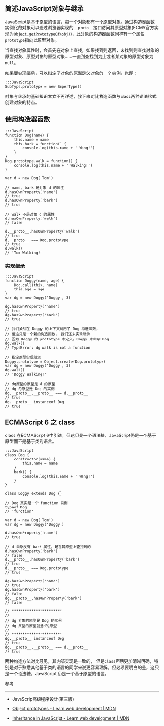 ## 简述JavaScript对象与继承

JavaScript是基于原型的语言，每一个对象都有一个原型对象。通过构造器函数实例化的对象可以通过浏览器实现的`__proto__`接口访问其原型对象(ECMA官方实现为[`Object.getPrototypeOf(obj)`](http://www.ecma-international.org/ecma-262/6.0/#sec-object.getprototypeof))，此对象的构造器函数同样有一个属性
`prototype`指向此原型对象。

当查找对象属性时，会首先在对象上查找，如果找到则返回，未找到则查找对象的原型对象、原型对象的原型对象……一直到查找到为止或者某对象的原型对象为`null`。

如果要实现继承，可以指定子对象的原型是父对象的一个实例，也即：

    :::JavaScript
    SubType.prototype = new SuperType()

对象与继承的基础知识本文不再详述，接下来对比构造函数与class两种语法格式创建对象的特点。

## 使用构造器函数

    :::JavaScript
    function Dog(name) {
        this.name = name
        this.bark = function() {
            console.log(this.name + ' Wang!')
        }
    }
    Dog.prototype.walk = function() {
        console.log(this.name + ' Walking!')
    }

    var d = new Dog('Tom')

    // name, bark 是对象 d 的属性
    d.hasOwnProperty('name')
    // true
    d.hasOwnProperty('bark')
    // true

    // walk 不是对象 d 的属性
    d.hasOwnProperty('walk')
    // false

    d.__proto__.hasOwnProperty('walk')
    // true
    d.__proto__ === Dog.prototype
    // true
    d.walk()
    // 'Tom Walking!'

### 实现继承

    :::JavaScript
    function Doggy(name, age) {
        Dog.call(this, name)
        this.age = age
    }
    var dg = new Doggy('Doggy', 3)

    dg.hasOwnProperty('name')
    // true
    dg.hasOwnProperty('bark')
    // true

    // 我们虽然在 Doggy 的上下文调用了 Dog 构造函数，
    // 但这只是一个新的构造函数， 我们还未实现继承
    // 因为 Doggy 的 prototype 未定义，Doggy 未继承 Dog
    dg.walk()
    // TypeError: dg.walk is not a function

    // 指定原型实现继承
    Doggy.prototype = Object.create(Dog.prototype)
    var dg = new Doggy('Doggy', 3)
    dg.walk()
    // 'Doggy Walking!'

    // dg原型的原型是 d 的原型
    // dg 的原型是 Dog 的实例
    dg.__proto__.__proto__ === d.__proto__
    // true
    dg.__proto__ instanceof Dog
    // true

## ECMAScript 6 之 class

class 在ECMAScript 6中引进，但这只是一个语法糖，JavaScript仍是一个基于原型而不是基于类的语言。

    :::JavaScript
    class Dog {
        constructor(name) {
            this.name = name
        }
        bark() {
            console.log(this.name + ' Wang!')
        }
    }

    class Doggy extends Dog {}

    // Dog 其实是一个 function 实例
    typeof Dog
    // 'function'

    var d = new Dog('Tom')
    var dg = new Doggy('Doggy')

    d.hasOwnProperty('name')
    // true

    // d 自身没有 bark 属性，是在其原型上查找到的
    d.hasOwnProperty('bark')
    // false
    d.__proto__.hasOwnProperty('bark')
    // true
    d.__proto__ === Dog.prototype
    // true

    dg.hasOwnProperty('name')
    // true
    dg.hasOwnProperty('bark')
    // false
    dg.__proto__.hasOwnProperty('bark')
    // false

    // ***********************
    //
    // dg 对象的原型是 Dog 的实例
    // dg 原型的原型就是d的原型
    //
    // ***********************
    dg.__proto__ instanceof Dog
    // true
    dg.__proto__.__proto__ === d.__proto__
    // true

两种构造方法对比可见，其内部实现是一致的， 但是`class`声明更加清晰明确，特别是对于熟悉其他基于类的语言的同学来说更容易理解。但必须要明白的是，这只是一个语法糖，JavaScript 仍是一个基于原型的语言。

参考

---

+ JavaScrip高级程序设计(第三版)

+ [Object prototypes - Learn web development | MDN](https://developer.mozilla.org/en-US/docs/Learn/JavaScript/Objects/Object_prototypes)

+ [Inheritance in JavaScript - Learn web development | MDN](https://developer.mozilla.org/en-US/docs/Learn/JavaScript/Objects/Inheritance)